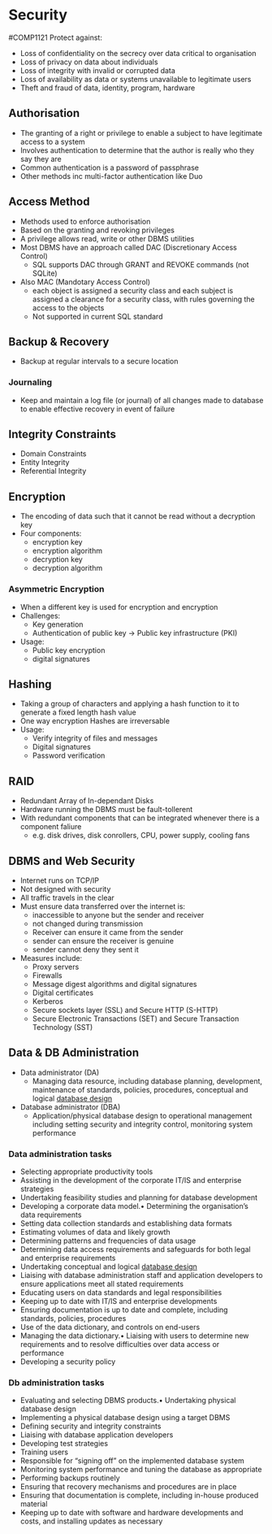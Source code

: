 # Security
#COMP1121
Protect against:
- Loss of confidentiality on the secrecy over data critical to organisation
- Loss of privacy on data about individuals
- Loss of integrity with invalid or corrupted data
- Loss of availability as data or systems unavailable to legitimate users
- Theft and fraud of data, identity, program, hardware
## Authorisation
- The granting of a right or privilege to enable a subject to have legitimate access to a system
- Involves authentication to determine that the author is really who they say they are
- Common authentication is a password of passphrase
- Other methods inc multi-factor authentication like Duo

## Access Method
- Methods used to enforce authorisation
- Based on the granting and revoking privileges
- A privilege allows read, write or other DBMS utilities
- Most DBMS have an approach called DAC (Discretionary Access Control)
	- SQL supports DAC through GRANT and REVOKE commands (not SQLite)
- Also MAC (Mandotary Access Control)
	- each object is assigned a security class and each subject is assigned a clearance for a security class, with rules governing the access to the objects
	- Not supported in current SQL standard

## Backup & Recovery
- Backup at regular intervals to a secure location
### Journaling
- Keep and maintain a log file (or journal) of all changes made to database to enable effective recovery in event of failure

## Integrity Constraints
- Domain Constraints
- Entity Integrity
- Referential Integrity

## Encryption
- The encoding of data such that it cannot be read without a decryption key
- Four components: 
	- encryption key
	- encryption algorithm
	- decryption key
	- decryption algorithm
### Asymmetric Encryption
- When a different key is used for encryption and encryption
- Challenges:
	- Key generation
	- Authentication of public key -> Public key infrastructure (PKI)
- Usage: 
	- Public key encryption
	- digital signatures

## Hashing
- Taking a group of characters and applying a hash function to it to generate a fixed length hash value
- One way encryption Hashes are irreversable
- Usage:
	- Verify integrity of files and messages
	- Digital signatures
	- Password verification

## RAID
- Redundant Array of In-dependant Disks
-  Hardware running the DBMS must be fault-tollerent
- With redundant components that can be integrated whenever there is a component faliure
	- e.g. disk drives, disk conrollers, CPU, power supply, cooling fans

## DBMS and Web Security
- Internet runs on TCP/IP
- Not designed with security
- All traffic travels in the clear
- Must ensure data transferred over the internet is:
	- inaccessible to anyone but the sender and receiver
	- not changed during transmission
	- Receiver can ensure it came from the sender
	- sender can ensure the receiver is genuine
	- sender cannot deny they sent it
- Measures include:
	- Proxy servers
	- Firewalls
	- Message digest algorithms and digital signatures
	- Digital certificates
	- Kerberos
	- Secure sockets layer (SSL) and Secure HTTP (S-HTTP)
	- Secure Electronic Transactions (SET) and Secure Transaction Technology (SST)

## Data & DB Administration
- Data administrator (DA)
	- Managing data resource, including database planning, development, maintenance of standards, policies, procedures, conceptual and logical [database design](Database%20Design.md)
- Database administrator (DBA)
	- Application/physical database design to operational management including setting security and integrity control, monitoring system performance
### Data administration tasks
- Selecting appropriate productivity tools
- Assisting in the development of the corporate IT/IS and enterprise strategies
- Undertaking feasibility studies and planning for database development
- Developing a corporate data model.• Determining the organisation’s data requirements
- Setting data collection standards and establishing data formats
- Estimating volumes of data and likely growth
- Determining patterns and frequencies of data usage
- Determining data access requirements and safeguards for both legal and enterprise requirements
- Undertaking conceptual and logical [database design](Database%20Design.md)
- Liaising with database administration staff and application developers to ensure applications meet all stated requirements
- Educating users on data standards and legal responsibilities
- Keeping up to date with IT/IS and enterprise developments
- Ensuring documentation is up to date and complete, including standards, policies, procedures
- Use of the data dictionary, and controls on end-users
- Managing the data dictionary.• Liaising with users to determine new requirements and to resolve difficulties over data access or performance
- Developing a security policy
### Db administration tasks
- Evaluating and selecting DBMS products.• Undertaking physical database design
- Implementing a physical database design using a target DBMS
- Defining security and integrity constraints
- Liaising with database application developers
- Developing test strategies
- Training users
- Responsible for “signing off” on the implemented database system
- Monitoring system performance and tuning the database as appropriate
- Performing backups routinely
- Ensuring that recovery mechanisms and procedures are in place
- Ensuring that documentation is complete, including in-house produced material
- Keeping up to date with software and hardware developments and costs, and installing updates as necessary